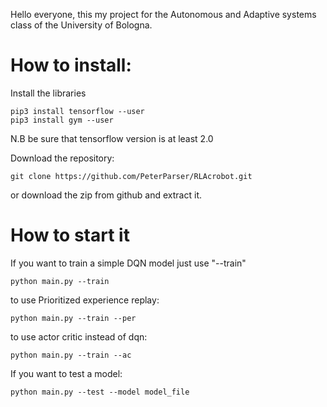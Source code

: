 Hello everyone, this my project for the Autonomous and Adaptive systems class of the University of Bologna.

# How to install:

Install the libraries
```commandline
pip3 install tensorflow --user 
pip3 install gym --user
```
N.B be sure that tensorflow version is at least 2.0

Download the repository:
```commandline
git clone https://github.com/PeterParser/RLAcrobot.git
```
or download the zip from github and extract  it.


# How to start it

If you want to train a simple DQN model just use "--train"
```commandline
python main.py --train
```

to use Prioritized experience replay:
```commandline
python main.py --train --per
```

to use actor critic instead of dqn:
```commandline
python main.py --train --ac
```

If you want to test a model:

```commandline
python main.py --test --model model_file
```


